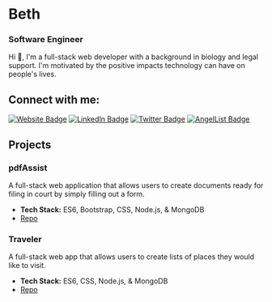 # Beth
### Software Engineer

Hi 👋, I'm a full-stack web developer with a background in biology and legal support. I'm motivated by the positive impacts technology can have on people's lives.

## Connect with me:
[![Website Badge](https://img.shields.io/badge/-website-blue)](Your-website-url)
[![LinkedIn Badge](https://img.shields.io/badge/-LinkedIn-blue)](Your-LinkedIn-url)
[![Twitter Badge](https://img.shields.io/badge/-Twitter-blue)](Your-Twitter-url)
[![AngelList Badge](https://img.shields.io/badge/-AngelList-blue)](Your-AngelList-url)

## Projects

### pdfAssist
A full-stack web application that allows users to create documents ready for filing in court by simply filling out a form.
- **Tech Stack:** ES6, Bootstrap, CSS, Node.js, & MongoDB
- [Repo]([link-to-repo](https://github.com/BethlehemDesalgne/Browser-Automation-Web-Scraping-Craigslist))

### Traveler
A full-stack web app that allows users to create lists of places they would like to visit.
- **Tech Stack:** ES6, CSS, Node.js, & MongoDB
- [Repo](link-to-repo)

<!-- You can add more projects here -->

